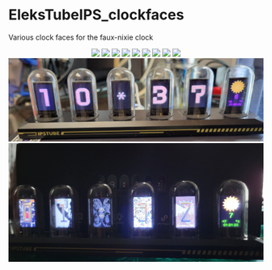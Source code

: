 # EleksTubeIPS_clockfaces
Various clock faces for the faux-nixie clock

<p align="center">
  <img src="/images/14segment.png">
  <img src="/images/binary.png">
  <img src="/images/dom2.png">
  <img src="/images/harry_pott.png">
  <img src="/images/hi_cat.png">
  <img src="/images/hieratic.png">
  <img src="/images/isometric.png">
  <img src="/images/manga.png">
  <img src="/images/random.png">
  <img src="/images/zen_garden.png">
  <img src="/images/led_zepp.jpg">
  </p>
